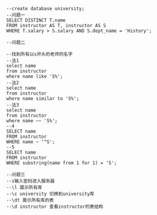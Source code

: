     --create database university;
    --问题一
    SELECT DISTINCT T.name
    FROM instructor AS T, instructor AS S
    WHERE T.salary > S.salary AND S.dept_name = 'History';
    
    --问题二
    
    --找到所有以s开头的老师的名字
    --法1
    select name
    from instructor
    where name like 'S%';
    --法2
    select name
    from instructor
    where name similar to 'S%';
    --法3
    select name
    from instructor
    where name ~~ 'S%';
    --4
    SELECT name
    FROM instructor
    WHERE name ~ '^S';
    --5
    SELECT name
    FROM instructor
    WHERE substring(name from 1 for 1) = 'S';
    
    --问题三
    --s输入密码进入服务器
    --\l 展示所有库
    --\c university 切换到university库
    --\dt 展示所有库的表
    --\d instructor 查看instructor的表结构
